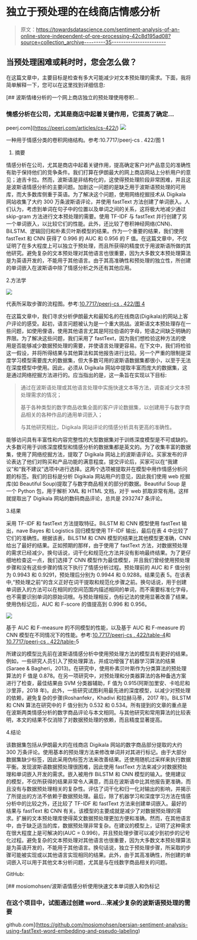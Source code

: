 # 独立于预处理的在线商店情感分析

> 原文：<https://towardsdatascience.com/sentiment-analysis-of-an-online-store-independent-of-pre-processing-42c8d195ad08?source=collection_archive---------35----------------------->

## 当预处理困难或耗时时，您会怎么做？

在这篇文章中，主要目标是检查有多大可能减少对文本预处理的需求。下面，我将简单解释一下，您可以在这里找到详细信息:

[](https://peerj.com/articles/cs-422/) [## 波斯情绪分析的一个网上商店独立的预处理使用卷积…

### 情感分析在公司，尤其是商店中起着关键作用，它提高了确定…

peerj.com](https://peerj.com/articles/cs-422/) ![](img/add78934baf3e66e8f6b3fbc4ea2b0c1.png)

一种用于情感分类的卷积网络结构。参考:10.7717/peerj-cs . 422/图 1

1.  摘要

情感分析在公司，尤其是商店中起着关键作用，提高确定客户对产品意见的准确性有助于保持他们的竞争条件。我们打算在伊朗最大的网上商店网站上分析用户的意见；迪吉卡拉。然而，波斯语是非结构化的，这使得预处理阶段非常困难，并且这是波斯语情感分析的主要问题。加剧这一问题的是缺乏用于波斯语预处理的可用库，而大多数库侧重于英语。为了解决这个问题，使用网络挖掘技术从 Digikala 网站收集了大约 300 万条波斯语评论，并使用 fastText 方法创建了单词嵌入。人们认为，考虑到单词在句子中的位置以及单词之间的关系，这将极大地减少通过 skip-gram 方法进行文本预处理的需要。使用 TF-IDF 与 fastText 并行创建了另一个单词嵌入，以比较它们的性能。此外，还比较了卷积神经网络(CNN)、BiLSTM、逻辑回归和朴素贝叶斯模型的结果。作为一个重要的结果，我们使用 fastText 和 CNN 获得了 0.996 的 AUC 和 0.956 的 F 值。在这篇文章中，不仅证明了在多大程度上可以独立于预处理，而且所获得的精度优于用波斯语所做的其他研究。避免复杂的文本预处理对其他语言也很重要，因为大多数文本预处理算法是为英语开发的，不能用于其他语言。由于其高准确性和预处理的独立性，所创建的单词嵌入在波斯语中除了情感分析之外还有其他应用。

2.方法学

![](img/3f1065c95360614a90d42cf3ec97745e.png)

代表所采取步骤的流程图。参考:[10.7717/peerj-cs . 422/图 4](https://doi.org/10.7717/peerj-cs.422/fig-4)

在这篇文章中，我们寻求分析伊朗最大和最知名的在线商店(Digikala)的网站上客户评论的感受。起初，语言问题被认为是一个重大挑战。波斯语文本预处理存在一些问题，如使用俚语，使用其他语言尤其是阿拉伯语的字母，短语之间缺乏明确的界限。为了解决这些问题，我们采用了 fastText，因为我们想检验这种方法的使用是否能够减少数据预处理的需要，并使语言处理更容易。在下文中，我们将检验这一假设，并将所得结果与其他算法和其他报告进行比较。另一个严重的限制是深度学习模型需要庞大的数据集，但大多数可用的波斯语数据集都很小，以至于无法在深度模型中使用。因此，必须从 Digikala 网站中提取丰富而庞大的数据集，这是通过网络挖掘方法进行的。应当指出的是，这一条旨在实现以下目标:

> 通过在波斯语处理或其他语言处理中实施快速文本等方法，调查减少文本预处理需求的情况；
> 
> 基于各种类型的数字商品收集全面的客户评论数据集，以创建用于与数字商品相关的各种作品的通用单词嵌入；
> 
> 与其他研究相比，Digikala 网站评论的情感分析具有更高的准确性。

能够访问具有丰富性和内容完整性的大型数据集对于训练深度模型是不可或缺的。大多数可用于训练深度模型和情感分析的数据集都是英文的。为了收集丰富的数据集，使用了网络挖掘方法，提取了 Digikala 网站上的波斯语评论。买家发布的评论表达了他们对购买和产品功能的满意程度。提交评论后，买家可以在“我建议”和“我不建议”选项中进行选择。这两个选项被提取并在模型中用作情感分析问题的标签。我们的目标是分析 Digikala 网站用户的意见，因此我们使用 web 挖掘库(如 Beautiful Soup)提取了与数字商品相关的部分的数据。Beautiful Soup 是一个 Python 包，用于解析 XML 和 HTML 文档，对于 web 抓取非常有用。这样就提取出了 Digikala 网站的数码商品评论，总共是 2932747 条评论。

3.结果

采用 TF-IDF 和 fastText 方法提取特征。BiLSTM 和 CNN 模型使用 fastText 输出，nave Bayes 和 Logistics 回归模型使用 TF-IDF 输出，最后在表 4 中比较了它们的准确性。根据该表，BiLSTM 和 CNN 模型的结果比其他模型更准确，CNN 给出了最好的结果。正如预期的那样，由于使用了 fastText 方法，对数据预处理的需求已经减少。换句话说，词干化和规范化方法并没有影响最终结果。为了更仔细地检查这一点，我们选择了 CNN 模型作为最佳模型，并且我们曾经使用预处理步骤和没有这些步骤的情况下执行了情感分析过程。预处理前的 AUC 和 F 值分别为 0.9943 和 0.9291，预处理后分别为 0.9944 和 0.9288。结果见表 5。在该表中,“预处理之前”的含义正好在词干提取和规范化步骤之前。换句话说，用于创建单词嵌入的方法可以在相同的空间范围内描述相同的单词，而不需要标准化字母，也不需要识别单词的原始词根。与预处理相反，伪标记法的使用显著改善了结果。使用伪标记后，AUC 和 F-score 的值提高到 0.996 和 0.956。

![](img/2a532cc08cab415d407888fdb269f12d.png)

基于 AUC 和 F-measure 的不同模型的性能，以及基于 AUC 和 F-measure 的 CNN 模型在不同情况下的性能。参考:[10.7717/peerj-cs . 422/table-4](https://doi.org/10.7717/peerj-cs.422/table-4)和[10.7717/peerj-cs . 422/table-](https://doi.org/10.7717/peerj-cs.422/table-4)5

所建议的模型比先前在波斯语情感分析中使用预处理方法的模型具有更好的结果。例如，一些研究人员引入了预处理算法，并成功增强了机器学习算法的结果(Saraee & Bagheri，2013)。在研究中，使用朴素贝叶斯作为分类算法的预处理算法的 F 值是 0.878。在另一项研究中，对预处理和分类器算法的各种备选方案进行了检查，最佳结果由 SVM 分类器辅助，F 值为 0.915(阿斯加里安、卡哈尼和沙里菲，2018 年)。此外，一些研究试图利用最先进的深度模型，以减少对预处理的依赖，避免复杂的步骤(Roshanfekr，Khadivi 和拉赫马蒂，2017 年)。BiLSTM 和 CNN 算法在研究中的 F 值分别为 0.532 和 0.534。所有提到的文章的重点是在波斯两类情感分析的数字商品评论与本文相同。与其他研究和常用算法的比较表明，本文的结果不仅消除了对数据预处理的依赖，而且精度显著提高。

4.结论

该数据集包括从伊朗最大的在线商店 Digikala 网站的数字商品部分提取的大约 300 万条评论。使用基本的预处理方法来修改单词并对其进行标记。由于大部分数据集缺少标签，因此采用伪标签方法来改善结果。还使用随机过采样来执行数据平衡。发现波斯语数据预处理很困难，因此使用 fastText 方法来减少对数据预处理和单词嵌入开发的需求。嵌入被用作 BiLSTM 和 CNN 模型的输入。使用建议的模型，不仅所获得的结果非常令人满意，而且在波斯语中比其他报告更准确，而且没有与数据预处理相关的复杂性。评估了词干化和归一化对输出的影响，并揭示了所提出的方法不依赖于数据预处理。最后，除了机器学习和深度学习方法在情感分析中的比较之外，还比较了 TF-IDF 和 fastText 方法来创建单词嵌入。最好的结果与 fastText 和 CNN 有关。该模型的主要成就是减少了对数据预处理的需求。扩展的文本预处理库使得英文数据预处理更加方便和准确。然而，在其他语言中，由于缺乏适当的库，数据预处理非常复杂。在建议的模型上，证明了这种需求在很大程度上是可解决的(AUC = 0.996)，并且预处理步骤可以减少到初步的记号化过程。避免复杂的文本预处理对其他语言也很重要，因为大多数文本预处理算法是为英语开发的，不能用于其他语言。换句话说，独立于预处理步骤，所采取的步骤可能被实现或以其他语言实现相同的结果。此外，由于其高准确性，所创建的单词嵌入可以用于其他文本分析问题，尤其是与在线数字商品相关的问题。

GitHub:

[](https://github.com/mosiomohsen/persian-sentiment-analysis-using-fastText-word-embedding-and-pseudo-labeling) [## mosiomohsen/波斯语情感分析使用快速文本单词嵌入和伪标记

### 在这个项目中，试图通过创建 word…来减少复杂的波斯语预处理的需要

github.com](https://github.com/mosiomohsen/persian-sentiment-analysis-using-fastText-word-embedding-and-pseudo-labeling)